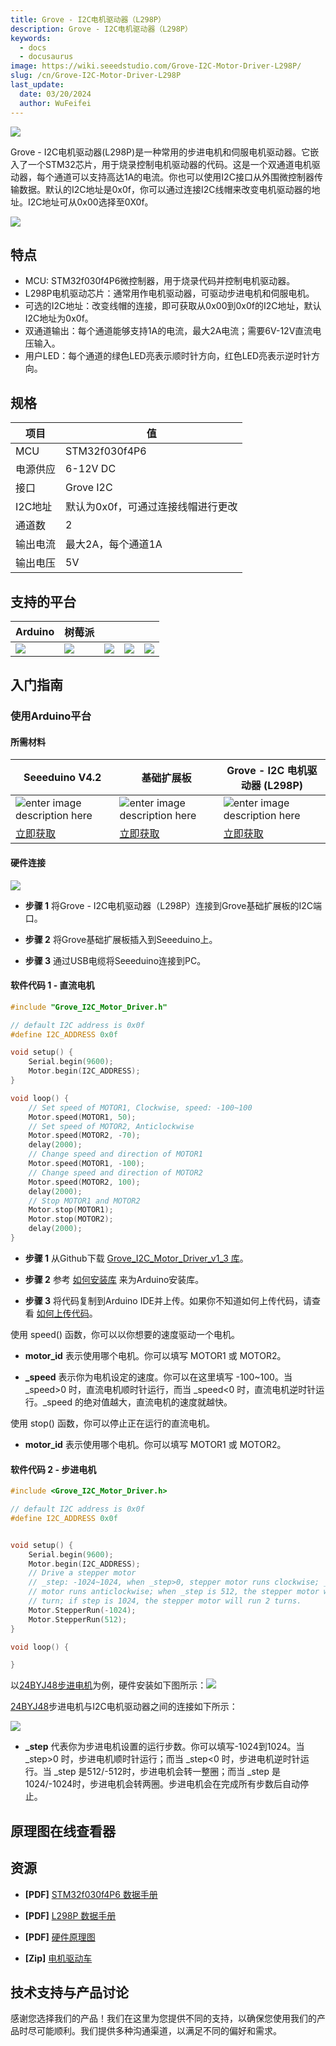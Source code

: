 ```yaml
---
title: Grove - I2C电机驱动器（L298P）
description: Grove - I2C电机驱动器（L298P）
keywords:
  - docs
  - docusaurus
image: https://wiki.seeedstudio.com/Grove-I2C-Motor-Driver-L298P/
slug: /cn/Grove-I2C-Motor-Driver-L298P
last_update:
  date: 03/20/2024
  author: WuFeifei
---
```


![](https://files.seeedstudio.com/products/105020093/img/105020093_wiki.png)

Grove - I2C电机驱动器(L298P)是一种常用的步进电机和伺服电机驱动器。它嵌入了一个STM32芯片，用于烧录控制电机驱动器的代码。这是一个双通道电机驱动器，每个通道可以支持高达1A的电流。你也可以使用I2C接口从外围微控制器传输数据。默认的I2C地址是0x0f，你可以通过连接I2C线帽来改变电机驱动器的地址。I2C地址可从0x00选择至0X0f。

<p style={{textAlign: 'center'}}><a href="https://www.seeedstudio.com/Grove-I2C-Motor-Driver-L298P-p-4534.html" target="_blank"><img src="https://files.seeedstudio.com/wiki/wiki_english/docs/images/get_one_now_small.png" width={200} height={38} border={0} /></a></p>

## 特点

- MCU: STM32f030f4P6微控制器，用于烧录代码并控制电机驱动器。
- L298P电机驱动芯片：通常用作电机驱动器，可驱动步进电机和伺服电机。
- 可选的I2C地址：改变线帽的连接，即可获取从0x00到0x0f的I2C地址，默认I2C地址为0x0f。
- 双通道输出：每个通道能够支持1A的电流，最大2A电流；需要6V-12V直流电压输入。
- 用户LED：每个通道的绿色LED亮表示顺时针方向，红色LED亮表示逆时针方向。

## 规格

|项目|值|
|---|---|
|MCU|STM32f030f4P6|
|电源供应|6-12V DC|
|接口|Grove I2C|
|I2C地址|默认为0x0f，可通过连接线帽进行更改|
|通道数|2|
|输出电流|最大2A，每个通道1A|
|输出电压|5V|

## 支持的平台

| Arduino                                                      | 树莓派                                                       |                                                              |                                                              |                                                              |
| ------------------------------------------------------------ | ------------------------------------------------------------ | ------------------------------------------------------------ | ------------------------------------------------------------ | ------------------------------------------------------------ |
| ![](https://files.seeedstudio.com/wiki/wiki_english/docs/images/arduino_logo.jpg) | ![](https://files.seeedstudio.com/wiki/wiki_english/docs/images/raspberry_pi_logo_n.jpg) | ![](https://files.seeedstudio.com/wiki/wiki_english/docs/images/bbg_logo_n.jpg) | ![](https://files.seeedstudio.com/wiki/wiki_english/docs/images/wio_logo_n.jpg) | ![](https://files.seeedstudio.com/wiki/wiki_english/docs/images/linkit_logo_n.jpg) |

## 入门指南

### 使用Arduino平台

#### 所需材料

| Seeeduino V4.2 | 基础扩展板 | Grove - I2C 电机驱动器 (L298P) |
|--------------|-------------|-----------------|
|![enter image description here](https://files.seeedstudio.com/wiki/Grove_Light_Sensor/images/gs_1.jpg)|![enter image description here](https://files.seeedstudio.com/wiki/Grove_Light_Sensor/images/gs_4.jpg)|![enter image description here](https://files.seeedstudio.com/products/105020093/img/105020093_thumbnail.jpg)|
|[立即获取](https://www.seeedstudio.com/Seeeduino-V4.2-p-2517.html)|[立即获取](https://www.seeedstudio.com/Base-Shield-V2-p-1378.html)|[立即获取](https://www.seeedstudio.com/Grove-I2C-Motor-Driver-L298P-p-4534.html)|

#### **硬件连接**

![](https://files.seeedstudio.com/wiki/Grove-I2C_Motor_Driver_V1.3/img/I2CMotorDriver-4.jpg)

- **步骤 1** 将Grove - I2C电机驱动器（L298P）连接到Grove基础扩展板的I2C端口。

- **步骤 2** 将Grove基础扩展板插入到Seeeduino上。

- **步骤 3** 通过USB电缆将Seeeduino连接到PC。

#### **软件代码 1 - 直流电机**

```C++
#include "Grove_I2C_Motor_Driver.h"

// default I2C address is 0x0f
#define I2C_ADDRESS 0x0f

void setup() {
    Serial.begin(9600);
    Motor.begin(I2C_ADDRESS);
}

void loop() {
    // Set speed of MOTOR1, Clockwise, speed: -100~100
    Motor.speed(MOTOR1, 50);
    // Set speed of MOTOR2, Anticlockwise
    Motor.speed(MOTOR2, -70);
    delay(2000);
    // Change speed and direction of MOTOR1
    Motor.speed(MOTOR1, -100);
    // Change speed and direction of MOTOR2
    Motor.speed(MOTOR2, 100);
    delay(2000);
    // Stop MOTOR1 and MOTOR2
    Motor.stop(MOTOR1);
    Motor.stop(MOTOR2);
    delay(2000);
}
```

- **步骤 1** 从Github下载 [Grove_I2C_Motor_Driver_v1_3 库](https://github.com/Seeed-Studio/Grove_I2C_Motor_Driver_v1_3/archive/master.zip)。

- **步骤 2** 参考 [如何安装库](https://wiki.seeedstudio.com/How_to_install_Arduino_Library) 来为Arduino安装库。

- **步骤 3** 将代码复制到Arduino IDE并上传。如果你不知道如何上传代码，请查看 [如何上传代码](https://wiki.seeedstudio.com/Upload_Code/)。

使用 speed() 函数，你可以以你想要的速度驱动一个电机。

- **motor_id** 表示使用哪个电机。你可以填写 MOTOR1 或 MOTOR2。

- **_speed** 表示你为电机设定的速度。你可以在这里填写 -100~100。当 _speed>0 时，直流电机顺时针运行，而当 _speed<0 时，直流电机逆时针运行。_speed 的绝对值越大，直流电机的速度就越快。


使用 stop() 函数，你可以停止正在运行的直流电机。

- **motor_id** 表示使用哪个电机。你可以填写 MOTOR1 或 MOTOR2。

#### **软件代码 2 - 步进电机**

```C++
#include <Grove_I2C_Motor_Driver.h>

// default I2C address is 0x0f
#define I2C_ADDRESS 0x0f


void setup() {
    Serial.begin(9600);
    Motor.begin(I2C_ADDRESS);
    // Drive a stepper motor
    // _step: -1024~1024, when _step>0, stepper motor runs clockwise; _step<0, stepper
    // motor runs anticlockwise; when _step is 512, the stepper motor will run a complete
    // turn; if step is 1024, the stepper motor will run 2 turns.
    Motor.StepperRun(-1024);
    Motor.StepperRun(512);
}

void loop() {

}
```

以[24BYJ48步进电机](https://www.seeedstudio.com/depot/high-quality-stepper-motor-12v-p-335.html?cPath=170_171)为例，硬件安装如下图所示：![](https://files.seeedstudio.com/wiki/Grove-I2C_Motor_Driver_V1.3/img/I2C_Motor_Driver_control_a_Stepper_Motor.jpg)

[24BYJ48](https://www.seeedstudio.com/depot/high-quality-stepper-motor-12v-p-335.html?cPath=170_171)步进电机与I2C电机驱动器之间的连接如下所示：

![](https://files.seeedstudio.com/wiki/Grove-I2C_Motor_Driver_V1.3/img/I2C_Motor_Driver_Connector.jpg)

- **_step** 代表你为步进电机设置的运行步数。你可以填写-1024到1024。当 _step>0 时，步进电机顺时针运行；而当 _step<0 时，步进电机逆时针运行。当 _step 是512/-512时，步进电机会转一整圈；而当 _step 是1024/-1024时，步进电机会转两圈。步进电机会在完成所有步数后自动停止。

## **原理图在线查看器**

<div className="altium-ecad-viewer" data-project-src="https://files.seeedstudio.com/products/105020093/doc/Grove-I2C-Motor-Driver-L298P.zip" style={{borderRadius: '0px 0px 4px 4px', height: 500, borderStyle: 'solid', borderWidth: 1, borderColor: 'rgb(241, 241, 241)', overflow: 'hidden', maxWidth: 1280, maxHeight: 700, boxSizing: 'border-box'}}>
</div>

## 资源

- **[PDF]** [STM32f030f4P6 数据手册](https://files.seeedstudio.com/products/105020093/doc/STM32F030F4;TSSOP-20_%E8%A7%84%E6%A0%BC%E4%B9%A6.pdf)

- **[PDF]** [L298P 数据手册](https://files.seeedstudio.com/products/105020093/doc/L298P;PowerSO-20_%E7%89%A9%E6%96%99%E8%A7%84%E6%A0%BC%E4%B9%A6.pdf)

- **[PDF]** [硬件原理图](https://files.seeedstudio.com/products/105020093/doc/Grove%20-%20I2C%20Motor%20Driver%20(L298P)_v1.0_SCH_191210.pdf)

- **[Zip]** [电机驱动车](https://github.com/Seeed-Studio/Grove_I2C_Motor_Driver_v1_3/archive/master.zip)

## 技术支持与产品讨论

感谢您选择我们的产品！我们在这里为您提供不同的支持，以确保您使用我们的产品时尽可能顺利。我们提供多种沟通渠道，以满足不同的偏好和需求。

<div class="button_tech_support_container">
<a href="https://forum.seeedstudio.com/" class="button_forum"></a> 
<a href="https://www.seeedstudio.com/contacts" class="button_email"></a>
</div>

<div class="button_tech_support_container">
<a href="https://discord.gg/eWkprNDMU7" class="button_discord"></a> 
<a href="https://github.com/Seeed-Studio/wiki-documents/discussions/69" class="button_discussion"></a>
</div>
